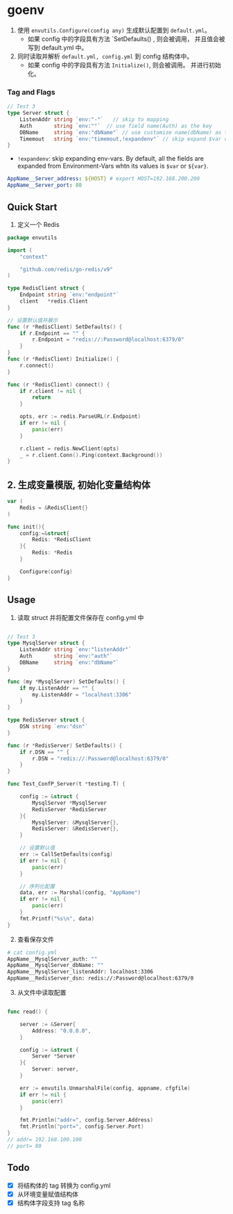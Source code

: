 # goenv

1. 使用 `envutils.Configure(config any)` 生成默认配置到 `default.yml`。 
    + 如果 config 中的字段具有方法 `SetDefaults() , 则会被调用， 并且值会被写到 default.yml 中。
2. 同时读取并解析 `default.yml, config.yml` 到 config 结构体中。
    + 如果 config 中的字段具有方法 `Initialize()`, 则会被调用。 并进行初始化。


### Tag and Flags

```go
// Test 3
type Server struct {
	ListenAddr string `env:"-"`   // skip to mapping
	Auth       string `env:""`  // use field name(Auth) as the key
	DBName     string `env:"dbName"` // use customize name(dbName) as the key
	Timemout   string `env:"timemout,!expandenv"` // skip expand $var or ${var} from os env values
}
```

+ `!expandenv`: skip expanding env-vars. By default, all the fields are expanded from Environment-Vars whtn its values is `$var` or `${var}`.

```yaml
AppName__Server_address: ${HOST} # export HOST=192.168.200.200
AppName__Server_port: 80 
```

## Quick Start

1. 定义一个 Redis 

```go
package envutils

import (
	"context"

	"github.com/redis/go-redis/v9"
)

type RedisClient struct {
	Endpoint string `env:"endpoint"`
	client   *redis.Client
}

// 设置默认值并展示
func (r *RedisClient) SetDefaults() {
	if r.Endpoint == "" {
		r.Endpoint = "redis://:Password@localhost:6379/0"
	}
}
func (r *RedisClient) Initialize() {
	r.connect()
}

func (r *RedisClient) connect() {
	if r.client != nil {
		return
	}

	opts, err := redis.ParseURL(r.Endpoint)
	if err != nil {
		panic(err)
	}

	r.client = redis.NewClient(opts)
	_ = r.client.Conn().Ping(context.Background())
}
```

## 2. **生成变量模版**, **初始化变量结构体**

```go
var (
    Redis = &RedisClient{}
)

func init(){
    config:=&struct{
        Redis: *RedisClient
    }{
        Redis: *Redis
    }

    Configure(config)
}
```



## Usage

1. 读取 struct 并将配置文件保存在 config.yml 中

```go

// Test 3
type MysqlServer struct {
	ListenAddr string `env:"listenAddr"`
	Auth       string `env:"auth"`
	DBName     string `env:"dbName"`
}

func (my *MysqlServer) SetDefaults() {
	if my.ListenAddr == "" {
		my.ListenAddr = "localhost:3306"
	}
}

type RedisServer struct {
	DSN string `env:"dsn"`
}

func (r *RedisServer) SetDefaults() {
	if r.DSN == "" {
		r.DSN = "redis://:Password@localhost:6379/0"
	}
}

func Test_ConfP_Server(t *testing.T) {

	config := &struct {
		MysqlServer *MysqlServer
		RedisServer *RedisServer
	}{
		MysqlServer: &MysqlServer{},
		RedisServer: &RedisServer{},
	}

	// 设置默认值
	err := CallSetDefaults(config)
	if err != nil {
		panic(err)
	}

	// 序列化配置
	data, err := Marshal(config, "AppName")
	if err != nil {
		panic(err)
	}
	fmt.Printf("%s\n", data)
}

```

2. 查看保存文件

```bash
# cat config.yml 
AppName__MysqlServer_auth: ""
AppName__MysqlServer_dbName: ""
AppName__MysqlServer_listenAddr: localhost:3306
AppName__RedisServer_dsn: redis://:Password@localhost:6379/0
```

3. 从文件中读取配置

```go

func read() {

	server := &Server{
		Address: "0.0.0.0",
	}

	config := &struct {
		Server *Server
	}{
		Server: server,
	}

	err := envutils.UnmarshalFile(config, appname, cfgfile)
	if err != nil {
		panic(err)
	}

	fmt.Println("addr=", config.Server.Address)
	fmt.Println("port=", config.Server.Port)
}
// addr= 192.168.100.100
// port= 80
```

## Todo

+ [x] 将结构体的 tag 转换为 config.yml
+ [x] 从环境变量赋值结构体
+ [x] 结构体字段支持 tag 名称
